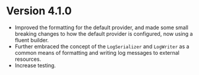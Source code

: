 # Version 4.1.0

- Improved the formatting for the default provider, and made some small
  breaking changes to how the default provider is configured, now using a
  fluent builder.
- Further embraced the concept of the `LogSerializer` and `LogWriter` as a
  common means of formatting and writing log messages to external resources.
- Increase testing.
